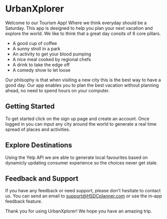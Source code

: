 # UrbanXplorer
Welcome to our Tourism App! Where we think everyday should be a Saturday. This app is designed to help you plan your next vacation and explore the world. We like to think that a great day consits of 6 core pillars.

* A good cup of coffee
* A sunny stroll in a park
* An activity to get your blood pumping
* A nice meal cooked by regional chefs
* A drink to take the edge off
* A comedy show to let loose

Our philsophy is that when visiting a new city this is the best way to have a good day. Our app enables you to plan the best vacation without planning ahead, no need to spend hours on your computer. 

## Getting Started
To get started click on the sign up page and create an account. Once logged in you can input any city around the world to generate a real time spread of places and activities. 

## Explore Destinations
Using the Yelp API we are able to generate local favourites based on dynamicly updating consumer experience so the choices never get stale. 

## Feedback and Support
If you have any feedback or need support, please don't hesitate to contact us. You can send an email to support@HSDCplanner.com or use the in-app feedback feature.

Thank you for using UrbanXplorer! We hope you have an amazing trip.

